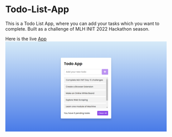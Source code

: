 # Todo-List-App
This is a Todo List App, where you can add your tasks which you want to complete. Built as a challenge of MLH INIT 2022 Hackathon season.

Here is the live [App](https://to-do-list-app-by-utkarsh.netlify.app/)
![Demo Screenshot of App](https://github.com/Utkarsh299-tech/Todo-List-App/blob/main/todolist_app.png)
